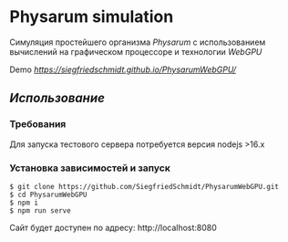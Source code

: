 # Physarum simulation
Симуляция простейшего организма *Physarum* с использованием вычислений на графическом процессоре и технологии *WebGPU*

Demo *https://siegfriedschmidt.github.io/PhysarumWebGPU/*

## *Использование*
### Требования
Для запуска тестового сервера потребуется версия nodejs >16.x

### Установка зависимостей и запуск
```
$ git clone https://github.com/SiegfriedSchmidt/PhysarumWebGPU.git
$ cd PhysarumWebGPU
$ npm i
$ npm run serve
```
Сайт будет доступен по адресу: http://localhost:8080
